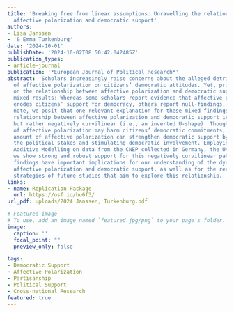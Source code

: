 ```yaml
---
title: 'Breaking free from linear assumptions: Unravelling the relationship between
  affective polarization and democratic support'
authors:
- Lisa Janssen
- '& Emma Turkenburg'
date: '2024-10-01'
publishDate: '2024-10-02T08:50:42.042485Z'
publication_types:
- article-journal
publication: '*European Journal of Political Research*'
abstract: 'Scholars increasingly raise concerns about the alleged detrimental impact
  of affective polarization on citizens’ democratic attitudes. Yet, prior studies
  on the relationship between affective polarization and democratic support have yielded
  mixed results: Whereas some scholars report evidence that affective polarization
  erodes citizens’ support for democracy, others report null-findings. In this research
  note, we posit that one relevant explanation for these mixed findings is that the
  relationship between affective polarization and democratic support is not linear,
  but rather negatively curvilinear (i.e., an inverted U-shape). Though extreme levels
  of affective polarization may harm citizens’ democratic commitments, a moderate
  amount of affective polarization can strengthen democratic support by heightening
  the political stakes and stimulating democratic involvement. Employing Generalized
  Additive Modelling on data from the CNEP collected in Germany, the UK, and the US,
  we show strong and robust support for this negatively curvilinear pattern. These
  findings have important implications for our understanding of the dynamics between
  affective polarization and democratic support, as well as for the recommended estimation
  strategies of future studies that aim to explore this relationship.'
links:
- name: Replication Package
  url: https://osf.io/hu6f3/
url_pdf: uploads/2024 Janssen, Turkenburg.pdf

# Featured image
# To use, add an image named `featured.jpg/png` to your page's folder. 
image:
  caption: ''
  focal_point: ""
  preview_only: false

tags:
- Democratic Support
- Affective Polarization
- Partisanship
- Political Support
- Cross-national Research
featured: true
---
```

